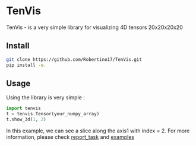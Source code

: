 # TenVis
TenVis - is a very simple library for visualizing 4D tensors 20x20x20x20
## Install
```bash
git clone https://github.com/Robertino17/TenVis.git
pip install -e.
```
## Usage
Using the library is very simple : 
```python
import tenvis
t = tenvis.Tensor(your_numpy_array)
t.show_3d(1, 2)
```
In this example, we can see a slice along the axis1 with index = 2.
For more information, please check [report_task](report_task.pdf) and [examples](examples/)
